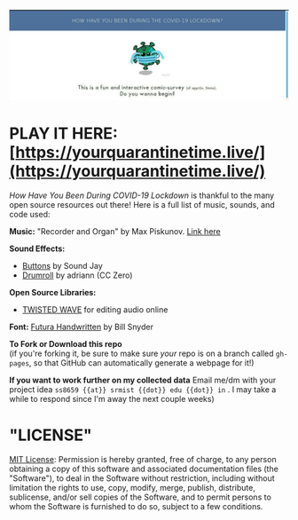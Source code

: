 !["How Have You Been During COVID-19 Lockdown"](photo_2020-06-25_00-08-13.jpg)

#	PLAY IT HERE: [https://yourquarantinetime.live/](https://yourquarantinetime.live/)

*How Have You Been During COVID-19 Lockdown* is thankful to the many open source resources out there! Here is a full list of music, sounds, and code used:

**Music:** "Recorder and Organ" by Max Piskunov. [Link here](https://soundcloud.com/maxitg)

**Sound Effects:**

* [Buttons](https://www.soundjay.com/button-sounds-1.html) by Sound Jay
* [Drumroll](https://freesound.org/people/adriann/sounds/191718/) by adriann (CC Zero)


**Open Source Libraries:**

* [TWISTED WAVE](https://twistedwave.com/online) for editing audio online


**Font:** [Futura Handwritten](http://www.dafont.com/futurahandwritten.font) by Bill Snyder




**To Fork or Download this repo**     
(if you're forking it, be sure to make sure *your* repo is on a branch called `gh-pages`, so that GitHub can automatically generate a webpage for it!)

**If you want to work further on my collected data** Email me/dm with your project idea `ss8659 {{at}} srmist {{dot}} edu {{dot}} in` . I may take a while to respond since I'm away the next couple weeks)


#	"LICENSE"

[MIT License](https://github.com/bhorchaj/How-Have-You-Been-During-COVID-19-Lockdown/blob/master/LICENSE): Permission is hereby granted, free of charge, to any person obtaining a copy of this software and associated documentation files (the "Software"), to deal in the Software without restriction, including without limitation the rights to use, copy, modify, merge, publish, distribute, sublicense, and/or sell copies of the Software, and to permit persons to whom the Software is furnished to do so, subject to a few conditions.

